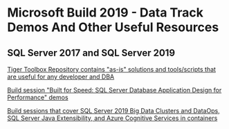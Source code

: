 # Microsoft Build 2019 - Data Track Demos And Other Useful Resources

## SQL Server 2017 and SQL Server 2019 

[Tiger Toolbox Repository contains "as-is" solutions and tools/scripts that are useful for any developer and DBA](https://aka.ms/tigertoolbox)

[Build session "Built for Speed: SQL Server Database Application Design for Performance" demos](https://github.com/Microsoft/tigertoolbox/tree/master/Sessions/Build-2019)

[Build sessions that cover SQL Server 2019 Big Data Clusters and DataOps, SQL Server Java Extensibility, and Azure Cognitive Services in containers](https://github.com/amthomas46/SQL/tree/master/sql-build)

